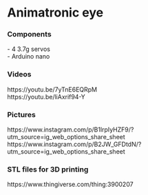 # Animatronic eye

<h3>Components</h3>
- 4 3.7g servos<br/>
- Arduino nano<br/>

<h3>Videos</h3>
https://youtu.be/7yTnE6EQRpM<br/>
https://youtu.be/liAxrif94-Y<br/>

<h3>Pictures</h3>
https://www.instagram.com/p/B1lrpIyHZF9/?utm_source=ig_web_options_share_sheet<br/>
https://www.instagram.com/p/B2JW_GFDtdN/?utm_source=ig_web_options_share_sheet<br/>

<h3>STL files for 3D printing</h3>
https://www.thingiverse.com/thing:3900207<br/>

